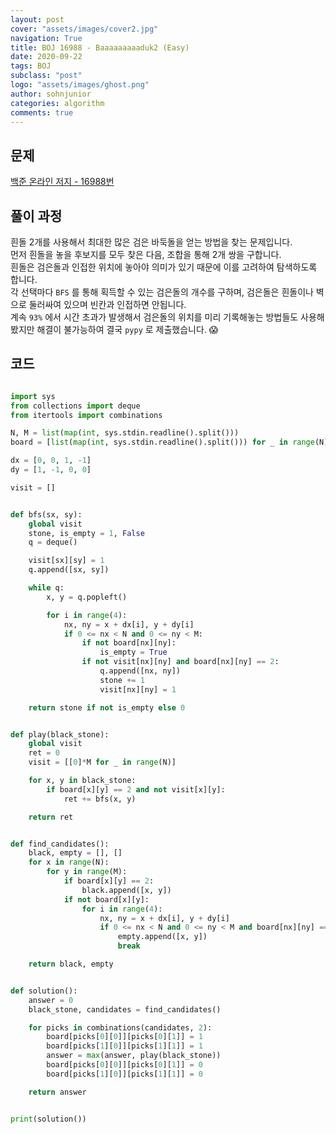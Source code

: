 ```yaml
---
layout: post
cover: "assets/images/cover2.jpg"
navigation: True
title: BOJ 16988 - Baaaaaaaaaduk2 (Easy)
date: 2020-09-22
tags: BOJ
subclass: "post"
logo: "assets/images/ghost.png"
author: sohnjunior
categories: algorithm
comments: true
---
```


## 문제

[백준 온라인 저지 - 16988번](https://www.acmicpc.net/problem/16988)

## 풀이 과정

흰돌 2개를 사용해서 최대한 많은 검은 바둑돌을 얻는 방법을 찾는 문제입니다. <br>
먼저 흰돌을 놓을 후보지를 모두 찾은 다음, 조합을 통해 2개 쌍을 구합니다. <br>
흰돌은 검은돌과 인접한 위치에 놓아야 의미가 있기 때문에 이를 고려하여 탐색하도록 합니다. <br>
각 선택마다 `BFS` 를 통해 획득할 수 있는 검은돌의 개수를 구하며, 검은돌은 흰돌이나 벽으로 둘러싸여 있으며 빈칸과 인접하면 안됩니다. <br>
계속 `93%` 에서 시간 초과가 발생해서 검은돌의 위치를 미리 기록해놓는 방법들도 사용해봤지만 해결이 불가능하여 결국 `pypy` 로 제출했습니다. 😱 <br>

## 코드

```python

import sys
from collections import deque
from itertools import combinations

N, M = list(map(int, sys.stdin.readline().split()))
board = [list(map(int, sys.stdin.readline().split())) for _ in range(N)]

dx = [0, 0, 1, -1]
dy = [1, -1, 0, 0]

visit = []


def bfs(sx, sy):
    global visit
    stone, is_empty = 1, False
    q = deque()

    visit[sx][sy] = 1
    q.append([sx, sy])

    while q:
        x, y = q.popleft()

        for i in range(4):
            nx, ny = x + dx[i], y + dy[i]
            if 0 <= nx < N and 0 <= ny < M:
                if not board[nx][ny]:
                    is_empty = True
                if not visit[nx][ny] and board[nx][ny] == 2:
                    q.append([nx, ny])
                    stone += 1
                    visit[nx][ny] = 1

    return stone if not is_empty else 0


def play(black_stone):
    global visit
    ret = 0
    visit = [[0]*M for _ in range(N)]

    for x, y in black_stone:
        if board[x][y] == 2 and not visit[x][y]:
            ret += bfs(x, y)

    return ret


def find_candidates():
    black, empty = [], []
    for x in range(N):
        for y in range(M):
            if board[x][y] == 2:
                black.append([x, y])
            if not board[x][y]:
                for i in range(4):
                    nx, ny = x + dx[i], y + dy[i]
                    if 0 <= nx < N and 0 <= ny < M and board[nx][ny] == 2:
                        empty.append([x, y])
                        break

    return black, empty


def solution():
    answer = 0
    black_stone, candidates = find_candidates()

    for picks in combinations(candidates, 2):
        board[picks[0][0]][picks[0][1]] = 1
        board[picks[1][0]][picks[1][1]] = 1
        answer = max(answer, play(black_stone))
        board[picks[0][0]][picks[0][1]] = 0
        board[picks[1][0]][picks[1][1]] = 0

    return answer


print(solution())

```
